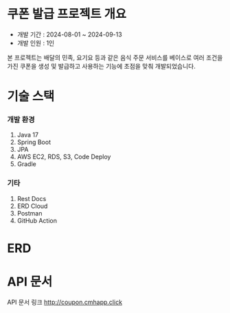 # 쿠폰 발급 프로젝트 개요
- 개발 기간 : 2024-08-01 ~ 2024-09-13
- 개발 인원 : 1인
  
본 프로젝트는 배달의 민족, 요기요 등과 같은 음식 주문 서비스를 베이스로 여러 조건을 가진 쿠폰을 생성 및 발급하고 사용하는 기능에 초점을 맞춰 개발되었습니다.

# 기술 스택

### 개발 환경
1. Java 17
2. Spring Boot
4. JPA
5. AWS EC2, RDS, S3, Code Deploy
6. Gradle

### 기타
1. Rest Docs
2. ERD Cloud
3. Postman
4. GitHub Action

# ERD


# API 문서
API 문서 링크 <http://coupon.cmhapp.click>
